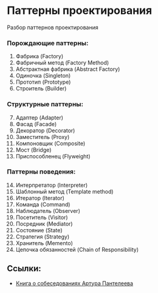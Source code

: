 # Паттерны проектирования

Разбор паттернов проектирования


### Порождающие паттерны:
  1. Фабрика (Factory)
  2. Фабричный метод (Factory Method)
  3. Абстрактная фабрика (Abstract Factory)
  4. Одиночка (Singleton)
  5. Прототип (Prototype)
  6. Строитель (Builder)
### Структурные паттерны:
  7. Адаптер (Adapter)
  8. Фасад (Facade)
  9. Декоратор (Decorator)
  10. Заместитель (Proxy)
  11. Компоновщик (Composite)
  12. Мост (Bridge)
  13. Приспособленец (Flyweight)
### Паттерны поведения:
  14. Интерпретатор (Interpreter)
  15. Шаблонный метод (Template method)
  16. Итератор (Iterator)
  17. Команда (Command)
  18. Наблюдатель (Observer)
  19. Посетитель (Visitor)
  20. Посредник (Mediator)
  21. Состояние (State)
  22. Стратегия (Strategy)
  23. Хранитель (Memento)
  24. Цепочка обязанностей (Chain of Responsibility)

## Ссылки:
- [Книга о собеседованиях Артура Пантелеева](https://backendinterview.ru/)